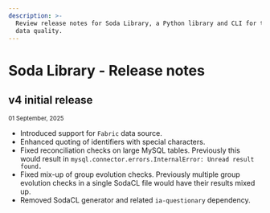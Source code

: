 ```yaml
---
description: >-
  Review release notes for Soda Library, a Python library and CLI for testing
  data quality.
---
```


# Soda Library - Release notes

## v4 initial release

<sup>01 September, 2025</sup>

* Introduced support for `Fabric` data source.
* Enhanced quoting of identifiers with special characters.
* Fixed reconciliation checks on large MySQL tables. Previously this would result in `mysql.connector.errors.InternalError: Unread result found.`
* Fixed mix-up of group evolution checks. Previously multiple group evolution checks in a single SodaCL file would have their results mixed up.
* Removed SodaCL generator and related `ia-questionary` dependency.

